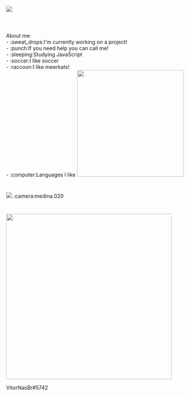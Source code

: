 <img src="https://cdn.discordapp.com/attachments/819667765123219486/830077210819821589/Vitor.png">

#

<br>
About me:
<br>
- :sweat_drops:I'm currently working on a project!
<br>
- :punch:If you need help you can call me!
<br>
- :sleeping:Studying JavaScript
<br>
- :soccer:I like soccer
<br>
- :raccoon:I like meerkats!
<br>
- :computer:Languages I like


<img src="https://cdn.discordapp.com/attachments/819667765123219486/830082197859991592/Sem_Titulo-2.png" width="290vw">


#


<img src="https://cdn.discordapp.com/attachments/819667765123219486/830266377046458399/1.png">
:camera:medina.020

#

<img src="https://cdn.discordapp.com/attachments/819667765123219486/830090804424343652/Sem_Titulo-1.png" width="450vw">

VitorNasBr#5742
